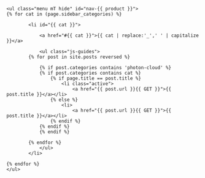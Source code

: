 <aside class="mod rightCol">

    <ul class="menu mT hide" id="nav-{{ product }}">
    {% for cat in (page.sidebar_categories) %}
    
            <li id="{{ cat }}">
            
                <a href="#{{ cat }}">{{ cat | replace:'_',' ' | capitalize }}</a>
                
                <ul class="js-guides">
            {% for post in site.posts reversed %}
            
                {% if post.categories contains 'photon-cloud' %}
                {% if post.categories contains cat %}
                    {% if page.title == post.title %}
                        <li class="active">
                            <a href="{{ post.url }}{{ GET }}">{{ post.title }}</a></li>
                    {% else %}
                        <li>
                            <a href="{{ post.url }}{{ GET }}">{{ post.title }}</a></li>
                    {% endif %}
                {% endif %}
                {% endif %}
                
            {% endfor %}
                </ul>
            </li>
            
    {% endfor %}
    </ul>

</aside>